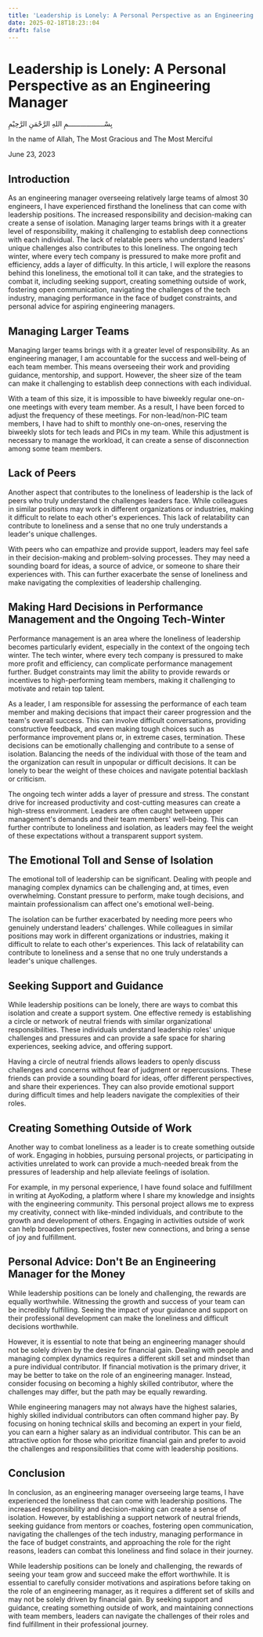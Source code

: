 ```yaml
---
title: 'Leadership is Lonely: A Personal Perspective as an Engineering Manager'
date: 2025-02-18T18:23::04
draft: false
---
```


# Leadership is Lonely: A Personal Perspective as an Engineering Manager

بِسْــــــــــــــــــمِ اللهِ الرَّحْمَنِ الرَّحِيْمِ

In the name of Allah, The Most Gracious and The Most Merciful

June 23, 2023

## Introduction

As an engineering manager overseeing relatively large teams of almost 30 engineers, I have experienced firsthand the loneliness that can come with leadership positions. The increased responsibility and decision-making can create a sense of isolation. Managing larger teams brings with it a greater level of responsibility, making it challenging to establish deep connections with each individual. The lack of relatable peers who understand leaders' unique challenges also contributes to this loneliness. The ongoing tech winter, where every tech company is pressured to make more profit and efficiency, adds a layer of difficulty. In this article, I will explore the reasons behind this loneliness, the emotional toll it can take, and the strategies to combat it, including seeking support, creating something outside of work, fostering open communication, navigating the challenges of the tech industry, managing performance in the face of budget constraints, and personal advice for aspiring engineering managers.

## Managing Larger Teams

Managing larger teams brings with it a greater level of responsibility. As an engineering manager, I am accountable for the success and well-being of each team member. This means overseeing their work and providing guidance, mentorship, and support. However, the sheer size of the team can make it challenging to establish deep connections with each individual.

With a team of this size, it is impossible to have biweekly regular one-on-one meetings with every team member. As a result, I have been forced to adjust the frequency of these meetings. For non-lead/non-PIC team members, I have had to shift to monthly one-on-ones, reserving the biweekly slots for tech leads and PICs in my team. While this adjustment is necessary to manage the workload, it can create a sense of disconnection among some team members.

## Lack of Peers

Another aspect that contributes to the loneliness of leadership is the lack of peers who truly understand the challenges leaders face. While colleagues in similar positions may work in different organizations or industries, making it difficult to relate to each other's experiences. This lack of relatability can contribute to loneliness and a sense that no one truly understands a leader's unique challenges.

With peers who can empathize and provide support, leaders may feel safe in their decision-making and problem-solving processes. They may need a sounding board for ideas, a source of advice, or someone to share their experiences with. This can further exacerbate the sense of loneliness and make navigating the complexities of leadership challenging.

## Making Hard Decisions in Performance Management and the Ongoing Tech-Winter

Performance management is an area where the loneliness of leadership becomes particularly evident, especially in the context of the ongoing tech winter. The tech winter, where every tech company is pressured to make more profit and efficiency, can complicate performance management further. Budget constraints may limit the ability to provide rewards or incentives to high-performing team members, making it challenging to motivate and retain top talent.

As a leader, I am responsible for assessing the performance of each team member and making decisions that impact their career progression and the team's overall success. This can involve difficult conversations, providing constructive feedback, and even making tough choices such as performance improvement plans or, in extreme cases, termination. These decisions can be emotionally challenging and contribute to a sense of isolation. Balancing the needs of the individual with those of the team and the organization can result in unpopular or difficult decisions. It can be lonely to bear the weight of these choices and navigate potential backlash or criticism.

The ongoing tech winter adds a layer of pressure and stress. The constant drive for increased productivity and cost-cutting measures can create a high-stress environment. Leaders are often caught between upper management's demands and their team members' well-being. This can further contribute to loneliness and isolation, as leaders may feel the weight of these expectations without a transparent support system.

## The Emotional Toll and Sense of Isolation

The emotional toll of leadership can be significant. Dealing with people and managing complex dynamics can be challenging and, at times, even overwhelming. Constant pressure to perform, make tough decisions, and maintain professionalism can affect one's emotional well-being.

The isolation can be further exacerbated by needing more peers who genuinely understand leaders' challenges. While colleagues in similar positions may work in different organizations or industries, making it difficult to relate to each other's experiences. This lack of relatability can contribute to loneliness and a sense that no one truly understands a leader's unique challenges.

## Seeking Support and Guidance

While leadership positions can be lonely, there are ways to combat this isolation and create a support system. One effective remedy is establishing a circle or network of neutral friends with similar organizational responsibilities. These individuals understand leadership roles' unique challenges and pressures and can provide a safe space for sharing experiences, seeking advice, and offering support.

Having a circle of neutral friends allows leaders to openly discuss challenges and concerns without fear of judgment or repercussions. These friends can provide a sounding board for ideas, offer different perspectives, and share their experiences. They can also provide emotional support during difficult times and help leaders navigate the complexities of their roles.

## Creating Something Outside of Work

Another way to combat loneliness as a leader is to create something outside of work. Engaging in hobbies, pursuing personal projects, or participating in activities unrelated to work can provide a much-needed break from the pressures of leadership and help alleviate feelings of isolation.

For example, in my personal experience, I have found solace and fulfillment in writing at AyoKoding, a platform where I share my knowledge and insights with the engineering community. This personal project allows me to express my creativity, connect with like-minded individuals, and contribute to the growth and development of others. Engaging in activities outside of work can help broaden perspectives, foster new connections, and bring a sense of joy and fulfillment.

## Personal Advice: Don't Be an Engineering Manager for the Money

While leadership positions can be lonely and challenging, the rewards are equally worthwhile. Witnessing the growth and success of your team can be incredibly fulfilling. Seeing the impact of your guidance and support on their professional development can make the loneliness and difficult decisions worthwhile.

However, it is essential to note that being an engineering manager should not be solely driven by the desire for financial gain. Dealing with people and managing complex dynamics requires a different skill set and mindset than a pure individual contributor. If financial motivation is the primary driver, it may be better to take on the role of an engineering manager. Instead, consider focusing on becoming a highly skilled contributor, where the challenges may differ, but the path may be equally rewarding.

While engineering managers may not always have the highest salaries, highly skilled individual contributors can often command higher pay. By focusing on honing technical skills and becoming an expert in your field, you can earn a higher salary as an individual contributor. This can be an attractive option for those who prioritize financial gain and prefer to avoid the challenges and responsibilities that come with leadership positions.

## Conclusion

In conclusion, as an engineering manager overseeing large teams, I have experienced the loneliness that can come with leadership positions. The increased responsibility and decision-making can create a sense of isolation. However, by establishing a support network of neutral friends, seeking guidance from mentors or coaches, fostering open communication, navigating the challenges of the tech industry, managing performance in the face of budget constraints, and approaching the role for the right reasons, leaders can combat this loneliness and find solace in their journey.

While leadership positions can be lonely and challenging, the rewards of seeing your team grow and succeed make the effort worthwhile. It is essential to carefully consider motivations and aspirations before taking on the role of an engineering manager, as it requires a different set of skills and may not be solely driven by financial gain. By seeking support and guidance, creating something outside of work, and maintaining connections with team members, leaders can navigate the challenges of their roles and find fulfillment in their professional journey.
